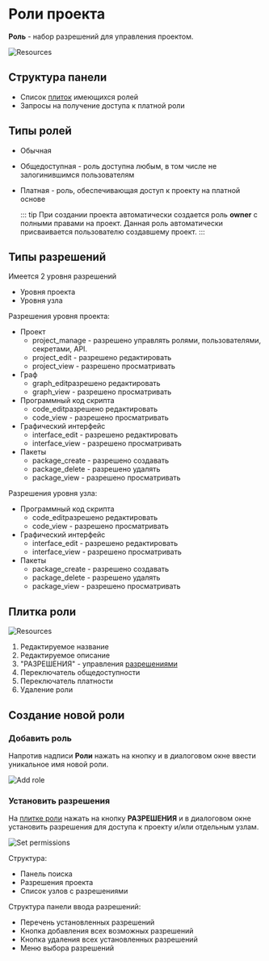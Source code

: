# Роли проекта

**Роль** - набор разрешений для управления проектом.

![Resources](/images/common/permissions_roles.png)

## Структyра панели

- Список [плиток](#плитка-роли) имеющихся ролей
- <span class="iconify-inline" data-icon="mdi:account-alert"></span> Запросы на получение доступа к платной роли

## Типы ролей

- Обычная
- Общедоступная - роль доступна любым, в том числе не залогинившимся пользователям
- Платная - роль, обеспечивающая доступ к проекту на платной основе

  ::: tip <span class="iconify" data-icon="mdi:information" style="color: #42b983; font-size: 24px;"></span>
  При создании проекта автоматически создается роль **owner** с полными правами на проект. Данная роль автоматически присваивается пользователю создавшему проект.
  :::

## Типы разрешений

Имеется 2 уровня разрешений

- Уровня проекта
- Уровня узла

Разрешения уровня проекта:

- Проект
  - project_manage - разрешено управлять ролями, пользователями, секретами, API.
  - project_edit - разрешено редактировать
  - project_view - разрешено просматривать
- Граф
  - graph_editразрешено редактировать
  - graph_view - разрешено просматривать
- Программный код скрипта
  - code_editразрешено редактировать
  - code_view - разрешено просматривать
- Графический интерфейс
  - interface_edit - разрешено редактировать
  - interface_view - разрешено просматривать
- Пакеты
  - package_create - разрешено создавать
  - package_delete - разрешено удалять
  - package_view - разрешено просматривать

Разрешения уровня узла:

- Программный код скрипта
  - code_editразрешено редактировать
  - code_view - разрешено просматривать
- Графический интерфейс
  - interface_edit - разрешено редактировать
  - interface_view - разрешено просматривать
- Пакеты
  - package_create - разрешено создавать
  - package_delete - разрешено удалять
  - package_view - разрешено просматривать

## Плитка роли

![Resources](/images/common/permissions_role_panel.png)

1. Редактируемое название
2. Редактируемое описание
3. <span class="iconify-inline" data-icon="mdi:shield-edit"></span> "РАЗРЕШЕНИЯ" - управления [разрешениями](#типы-разрешении)
4. <span class="iconify-inline" data-icon="mdi:eye"></span> Переключатель общедоступности
5. <span class="iconify-inline" data-icon="mdi:currency-usd"></span> Переключатель платности
6. <span class="iconify-inline" data-icon="mdi:delete"></span> Удаление роли

## Создание новой роли

### Добавить роль

Напротив надписи **Роли** нажать на кнопку <span class="iconify-inline" data-icon="mdi:plus"></span> и в диалоговом окне ввести уникальное имя новой роли.

![Add role](/images/common/permissions_role_add.png)

### Установить разрешения

На [плитке роли](#плитка-роли) нажать на кнопку <span class="iconify-inline" data-icon="mdi:shield-edit"></span> **РАЗРЕШЕНИЯ** и в диалоговом окне установить разрешения для доступа к проекту и/или отдельным узлам.

![Set permissions](/images/common/permissions_role_set_permissions.png)

Структура:

- <span class="iconify-inline" data-icon="mdi:magnify"></span> Панель поиска
- <span class="iconify-inline" data-icon="mdi:sitemap"></span> Разрешения проекта
- Список узлов с разрешениями

Структура панели ввода разрешений:

- Перечень установленных разрешений
- <span class="iconify-inline" data-icon="mdi:check-all"></span> Кнопка добавления всех возможных разрешений
- <span class="iconify-inline" data-icon="mdi:close-circle"></span> Кнопка удаления всех установленных разрешений
- <span class="iconify-inline" data-icon="mdi:menu-down"></span> Меню выбора разрешений
